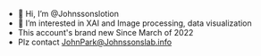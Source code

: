 - 👋 Hi, I’m @Johnssonslotion
- 👀 I’m interested in XAI and Image processing, data visualization
- This account's brand new Since March of 2022
- Plz contact JohnPark@Johnssonslab.info

<!---
Johnssonslotion/Johnssonslotion is a ✨ special ✨ repository because its `README.md` (this file) appears on your GitHub profile.
You can click the Preview link to take a look at your changes.
--->
